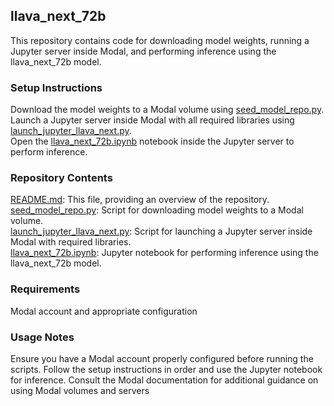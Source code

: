 ## llava_next_72b

This repository contains code for downloading model weights, running a Jupyter server inside Modal, and performing inference using the llava_next_72b model.
### Setup Instructions

Download the model weights to a Modal volume using [seed_model_repo.py](./seed_model_repo.py).\
Launch a Jupyter server inside Modal with all required libraries using [launch_jupyter_llava_next.py](./launch_jupyter_llava_next.py).\
Open the [llava_next_72b.ipynb](./llava_next_72b.ipynb) notebook inside the Jupyter server to perform inference.

### Repository Contents

[README.md](./README.md): This file, providing an overview of the repository.\
[seed_model_repo.py](./seed_model_repo.py): Script for downloading model weights to a Modal volume.\
[launch_jupyter_llava_next.py](./launch_jupyter_llava_next.py): Script for launching a Jupyter server inside Modal with required libraries.\
[llava_next_72b.ipynb](./llava_next_72b.ipynb): Jupyter notebook for performing inference using the llava_next_72b model.

### Requirements

Modal account and appropriate configuration

### Usage Notes
Ensure you have a Modal account properly configured before running the scripts. Follow the setup instructions in order and use the Jupyter notebook for inference. Consult the Modal documentation for additional guidance on using Modal volumes and servers
